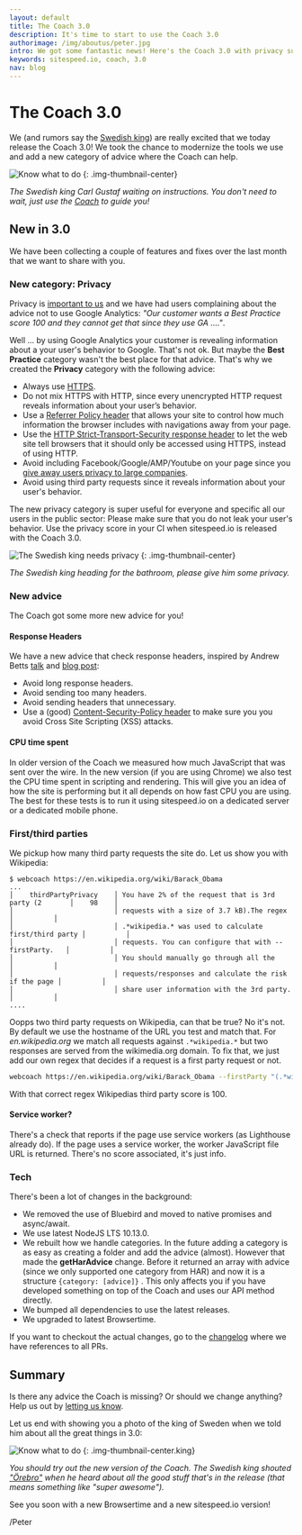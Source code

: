 ```yaml
---
layout: default
title: The Coach 3.0
description: It's time to start to use the Coach 3.0
authorimage: /img/aboutus/peter.jpg
intro: We got some fantastic news! Here's the Coach 3.0 with privacy support.
keywords: sitespeed.io, coach, 3.0
nav: blog
---
```


# The Coach 3.0 
We (and rumors say the [Swedish king](https://www.kungahuset.se)) are really excited that we today release the Coach 3.0! We took the chance to modernize the tools we use and add a new category of advice where the Coach can help.


![Know what to do]({{site.baseurl}}/img/know-what-to-do.jpg)
{: .img-thumbnail-center}
<p class="image-info">
 <em class="small center">The Swedish king Carl Gustaf waiting on instructions. You don't need to wait, just use the <a href="https://github.com/sitespeedio/coach">Coach</a> to guide you!</em>
</p>


## New in 3.0
We have been collecting a couple of features and fixes over the last month that we want to share with you.

### New category: Privacy
Privacy is [important to us]({{site.baseurl}}/privacy-policy/) and we have had users complaining about the advice not to use Google Analytics: *"Our customer wants a Best Practice score 100 and they cannot get that since they use GA ...."*. 

Well ... by using Google Analytics your customer is revealing information about a your user's behavior to Google. That's not ok. But maybe the **Best Practice** category wasn't the best place for that advice. That's why we created the **Privacy** category with the following advice:

* Always use [HTTPS](https://https.cio.gov/everything/).
* Do not mix HTTPS with HTTP, since every unencrypted HTTP request reveals information about your user’s behavior.
* Use a [Referrer Policy header](https://scotthelme.co.uk/a-new-security-header-referrer-policy/) that allows your site to control how much information the browser includes with navigations away from your page. 
* Use the [HTTP Strict-Transport-Security response header](https://developer.mozilla.org/en-US/docs/Web/HTTP/Headers/Strict-Transport-Security) to let the web site tell browsers that it should only be accessed using HTTPS, instead of using HTTP. 
* Avoid including Facebook/Google/AMP/Youtube on your page since you [give away users privacy to large companies](https://2018.ar.al/notes/we-didnt-lose-control-it-was-stolen/).
* Avoid using third party requests since it reveals information about your user's behavior.


The new privacy category is super useful for everyone and specific all our users in the public sector: Please make sure that you do not leak your user's behavior. Use the privacy score in your CI when sitespeed.io is released with the Coach 3.0.

![The Swedish king needs privacy]({{site.baseurl}}/img/the-king-privacy.jpg)
{: .img-thumbnail-center}
<p class="image-info">
 <em class="small center">The Swedish king heading for the bathroom, please give him some privacy.</em>
</p>

### New advice
The Coach got some more new advice for you!

#### Response Headers
We have a new advice that check response headers, inspired by Andrew Betts [talk](https://www.youtube.com/watch?v=k92ZbrY815c) and [blog post](https://www.fastly.com/blog/headers-we-dont-want): 

* Avoid long response headers.
* Avoid sending too many headers.
* Avoid sending headers that unnecessary.
* Use a (good) [Content-Security-Policy header](https://scotthelme.co.uk/content-security-policy-an-introduction/) to make sure you you avoid Cross Site Scripting (XSS) attacks.

#### CPU time spent
In older version of the Coach we measured how much JavaScript that was sent over the wire. In the new version (if you are using Chrome) we also test the CPU time spent in scripting and rendering. This will give you an idea of how the site is performing but it all depends on how fast CPU you are using. The best for these tests is to run it using sitespeed.io on a dedicated server or a dedicated mobile phone.

### First/third parties

We pickup how many third party requests the site do. Let us show you with Wikipedia:
```
$ webcoach https://en.wikipedia.org/wiki/Barack_Obama
...
│    thirdPartyPrivacy    │ You have 2% of the request that is 3rd party (2       │    98    │
│                         │ requests with a size of 3.7 kB).The regex             │          │
│                         │ .*wikipedia.* was used to calculate first/third party │          │
│                         │ requests. You can configure that with --firstParty.   │          │
│                         │ You should manually go through all the                │          │
│                         │ requests/responses and calculate the risk if the page │          │
│                         │ share user information with the 3rd party.            │          │  
....
```

Oopps two third party requests on Wikipedia, can that be true? No it's not. By default we use the hostname of the URL you test and match that. For *en.wikipedia.org* we match all requests against ```.*wikipedia.*``` but two responses are served from the wikimedia.org domain. To fix that, we just add our own regex that decides if a request is a first party request or not.

```bash
webcoach https://en.wikipedia.org/wiki/Barack_Obama --firstParty "(.*wikipedia.*||.*wikimedia.*)"
```
With that correct regex Wikipedias third party score is 100.

#### Service worker?
There's a check that reports if the page use service workers (as Lighthouse already do). If the page uses a service worker, the worker JavaScript file URL is returned. There's no score associated, it's just info. 

### Tech
There's been a lot of changes in the background:
* We removed the use of Bluebird and moved to native promises and async/await.
* We use latest NodeJS LTS 10.13.0.
* We rebuilt how we handle categories. In the future adding a category is as easy as creating a folder and add the advice (almost). However that made the **getHarAdvice** change. Before it returned an array with advice (since we only supported one category from HAR) and now it is a structure ```{category: [advice]}``` . This only affects you if you have developed something on top of the Coach and uses our API method directly.
* We bumped all dependencies to use the latest releases.
* We upgraded to latest Browsertime.

If you want to checkout the actual changes, go to the [changelog](https://github.com/sitespeedio/coach/blob/master/CHANGELOG.md) where we have references to all PRs.

## Summary
Is there any advice the Coach is missing? Or should we change anything? Help us out by [letting us know](https://github.com/sitespeedio/coach/issues/new). 

Let us end with showing you a photo of the king of Sweden when we told him about all the great things in 3.0:

![Know what to do]({{site.baseurl}}/img/king-celebrate.jpg)
{: .img-thumbnail-center.king}
<p class="image-info">
 <em class="small center">You should try out the new version of the Coach. The Swedish king shouted <a href="https://www.youtube.com/watch?v=jlIl2XT2XU8">"Örebro"</a> when he heard about all the good stuff that's in the release (that means something like "super awesome").</em>
</p>


See you soon with a new Browsertime and a new sitespeed.io version!


/Peter